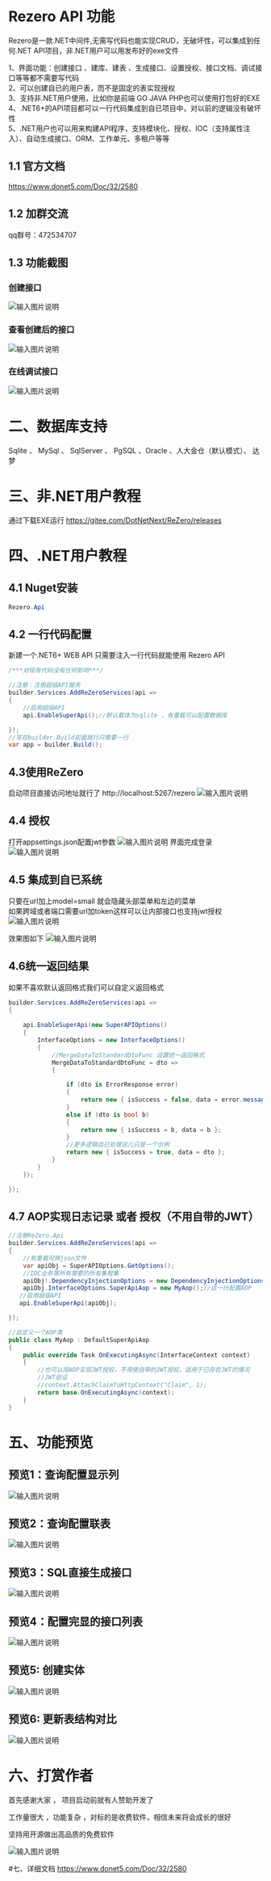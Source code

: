# Rezero API 功能
Rezero是一款.NET中间件,无需写代码也能实现CRUD，无破坏性，可以集成到任何.NET API项目，非.NET用户可以用发布好的exe文件 

1、界面功能：创建接口 、建库、建表 、生成接口、设置授权、接口文档、调试接口等等都不需要写代码<br>
2、可以创建自已的用户表，而不是固定的表实现授权<br>
3、支持非.NET用户使用，比如你是前端 GO JAVA PHP也可以使用打包好的EXE
4、.NET6+的API项目都可以一行代码集成到自已项目中，对以前的逻辑没有破坏性<br>
5、.NET用户也可以用来构建API程序，支持模块化、授权、IOC（支持属性注入）、自动生成接口、ORM、工作单元、多租户等等<br>

## 1.1 官方文档
https://www.donet5.com/Doc/32/2580

## 1.2 加群交流
qq群号：472534707

## 1.3 功能截图
### 创建接口

![输入图片说明](READMEIMG/image1.png)

### 查看创建后的接口

![输入图片说明](READMEIMG/image5.png)

### 在线调试接口

![输入图片说明](READMEIMG/232131.png)

# 二、数据库支持
Sqlite 、 MySql 、 SqlServer 、 PgSQL 、Oracle 、人大金仓（默认模式）、 达梦

 
# 三、非.NET用户教程
通过下载EXE运行
https://gitee.com/DotNetNext/ReZero/releases


# 四、.NET用户教程

## 4.1 Nuget安装
```cs
Rezero.Api 
``` 
## 4.2 一行代码配置
新建一个.NET6+ WEB API
只需要注入一行代码就能使用 Rezero API

```cs
/***对现有代码没有任何影响***/

//注册：注册超级API服务
builder.Services.AddReZeroServices(api =>
{
    //启用超级API
    api.EnableSuperApi();//默认载体为sqlite ，有重载可以配置数据库

});
//写在builder.Build前面就行只需要一行
var app = builder.Build();

```
## 4.3使用ReZero
启动项目直接访问地址就行了
http://localhost:5267/rezero 
![输入图片说明](READMEIMG/image8.png)

## 4.4 授权
打开appsettings.json配置jwt参数
![输入图片说明](READMEIMG/55.png)
界面完成登录
![输入图片说明](READMEIMG/56.png) 
 

## 4.5 集成到自已系统
只要在url加上model=small 就会隐藏头部菜单和左边的菜单<br>
如果跨域或者端口需要url加token这样可以让内部接口也支持jwt授权
![输入图片说明](READMEIMG/image12.png)

效果图如下
![输入图片说明](READMEIMG/image9.png)

## 4.6统一返回结果
如果不喜欢默认返回格式我们可以自定义返回格式

```cs
builder.Services.AddReZeroServices(api =>
{
   
    api.EnableSuperApi(new SuperAPIOptions()
    {
        InterfaceOptions = new InterfaceOptions()
        {
            //MergeDataToStandardDtoFunc 设置统一返回格式
            MergeDataToStandardDtoFunc = dto =>
            {

                if (dto is ErrorResponse error)
                {
                    return new { isSuccess = false, data = error.message };
                }
                else if (dto is bool b)
                {
                    return new { isSuccess = b, data = b };
                }
                //更多逻辑自已处理这儿只是一个示例
                return new { isSuccess = true, data = dto };
            }
        }
    });

});

``` 
## 4.7 AOP实现日志记录 或者 授权（不用自带的JWT）

```cs
//注册ReZero.Api
builder.Services.AddReZeroServices(api =>
{
    //有重载可换json文件
    var apiObj = SuperAPIOptions.GetOptions();
    //IOC业务等所有需要的所有集程集
    apiObj!.DependencyInjectionOptions = new DependencyInjectionOptions(assemblyList);
    apiObj.InterfaceOptions.SuperApiAop = new MyAop();//这一行配置AOP
   //启用超级API
   api.EnableSuperApi(apiObj); 

}); 

//自定义一个AOP类
public class MyAop : DefaultSuperApiAop
{
    public override Task OnExecutingAsync(InterfaceContext context)
    {
        //也可以用AOP实现JWT授权，不用使自带的JWT授权，适用于已存在JWT的情况
        //JWT验证
        //context.AttachClaimToHttpContext("Claim", 1);
        return base.OnExecutingAsync(context);
    }
}
```



# 五、功能预览
## 预览1：查询配置显示列
![输入图片说明](READMEIMG/21.png)
## 预览2：查询配置联表
![输入图片说明](READMEIMG/22.png) 
## 预览3：SQL直接生成接口
![输入图片说明](READMEIMG/656.png)
## 预览4：配置完显的接口列表
![输入图片说明](READMEIMG/24.png)
## 预览5: 创建实体
![输入图片说明](READMEIMG/25.png)
## 预览6: 更新表结构对比
![输入图片说明](READMEIMG/26.png)

# 六、打赏作者

首先感谢大家 ， 项目启动前就有人赞助开发了 

工作量很大 ，功能复杂 ，对标的是收费软件，相信未来将会成长的很好

坚持用开源做出高品质的免费软件

![输入图片说明](READMEIMG/image6.png)

#七、详细文档
https://www.donet5.com/Doc/32/2580
